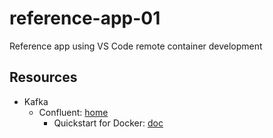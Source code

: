 # reference-app-01
Reference app using VS Code remote container development

## Resources
* Kafka
  * Confluent: [home](https://www.confluent.io/)
    * Quickstart for Docker: [doc](https://docs.confluent.io/platform/current/quickstart/ce-docker-quickstart.html)